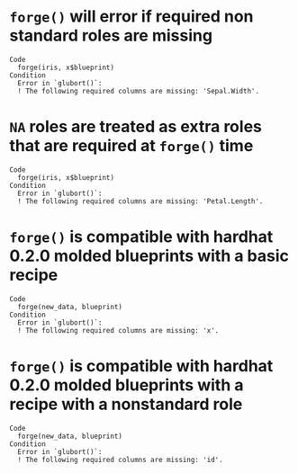 # `forge()` will error if required non standard roles are missing

    Code
      forge(iris, x$blueprint)
    Condition
      Error in `glubort()`:
      ! The following required columns are missing: 'Sepal.Width'.

# `NA` roles are treated as extra roles that are required at `forge()` time

    Code
      forge(iris, x$blueprint)
    Condition
      Error in `glubort()`:
      ! The following required columns are missing: 'Petal.Length'.

# `forge()` is compatible with hardhat 0.2.0 molded blueprints with a basic recipe

    Code
      forge(new_data, blueprint)
    Condition
      Error in `glubort()`:
      ! The following required columns are missing: 'x'.

# `forge()` is compatible with hardhat 0.2.0 molded blueprints with a recipe with a nonstandard role

    Code
      forge(new_data, blueprint)
    Condition
      Error in `glubort()`:
      ! The following required columns are missing: 'id'.

